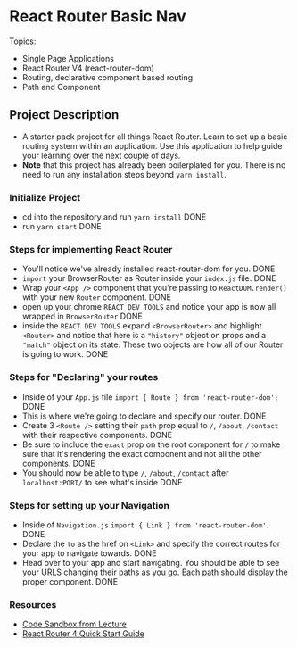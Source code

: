 # React Router Basic Nav

Topics:

* Single Page Applications
* React Router V4 (react-router-dom)
* Routing, declarative component based routing
* Path and Component

## Project Description

* A starter pack project for all things React Router. Learn to set up a basic routing system within an application. Use this application to help guide your learning over the next couple of days.
* **Note** that this project has already been boilerplated for you. There is no need to run any installation steps beyond `yarn install`.

### Initialize Project

* cd into the repository and run `yarn install`
DONE
* run `yarn start`
DONE

### Steps for implementing React Router

* You'll notice we've already installed react-router-dom for you.
DONE
* `import` your BrowserRouter as Router inside your `index.js` file.
DONE
* Wrap your `<App />` component that you're passing to `ReactDOM.render()` with your new `Router` component.
DONE
* open up your chrome `REACT DEV TOOLS` and notice your app is now all wrapped in `BrowserRouter`
DONE
* inside the `REACT DEV TOOLS` expand `<BrowserRouter>` and highlight `<Router>` and notice that here is a `"history"` object on props and a `"match"` object on its state. These two objects are how all of our Router is going to work. 
DONE

### Steps for "Declaring" your routes

* Inside of your `App.js` file `import { Route } from 'react-router-dom';`
DONE
* This is where we're going to declare and specify our router.
DONE
* Create 3 `<Route />` setting their `path` prop equal to `/`, `/about`, `/contact` with their respective components.
DONE
* Be sure to incluce the `exact` prop on the root component for `/` to make sure that it's rendering the exact component and not all the other components.
DONE
* You should now be able to type `/`, `/about`, `/contact` after `localhost:PORT/` to see what's inside
DONE

### Steps for setting up your Navigation

* Inside of `Navigation.js` `import { Link } from 'react-router-dom'`.
DONE
* Declare the `to` as the href on `<Link>` and specify the correct routes for your app to navigate towards.
DONE
* Head over to your app and start navigating. You should be able to see your URLS changing their paths as you go. Each path should display the proper component. 
DONE

### Resources

* [Code Sandbox from Lecture](https://codesandbox.io/s/n58oqgwmP)
* [React Router 4 Quick Start Guide](https://reacttraining.com/react-router/web/guides/quick-start)
